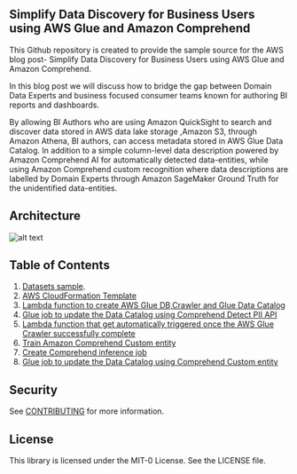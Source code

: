 ## Simplify Data Discovery for Business Users using AWS Glue and Amazon Comprehend

This Github repository is created to provide the sample source for the AWS blog post- Simplify Data Discovery for Business Users using AWS Glue and Amazon Comprehend.

In this blog post we will discuss how to bridge the gap between Domain Data Experts and business focused consumer teams known for authoring BI reports and dashboards.

By allowing BI Authors who are using Amazon QuickSight to search and discover data stored in AWS data lake storage ,Amazon S3, through Amazon Athena, BI authors, can access metadata stored in AWS Glue Data Catalog. In addition to a simple column-level data description powered by Amazon Comprehend AI for automatically detected data-entities, while using Amazon Comprehend custom recognition where data descriptions are labelled by Domain Experts through Amazon SageMaker Ground Truth for the unidentified data-entities.

## Architecture
![alt text](https://github.com/aws-samples/data-discovery-using-glue-comprehend/blob/main/Images/architecture.png)

## Table of Contents
1. [Datasets sample](https://github.com/aws-samples/data-discovery-using-glue-comprehend/tree/main/Datasets).
2. [AWS CloudFormation Template](CloudFormation_template/)
3. [Lambda function to create AWS Glue DB,Crawler and  Glue Data Catalog](scripts/trigger_glue_crawler.py)
4. [Glue job to update the Data Catalog using Comprehend Detect PII API](scripts/Glue_Comprehend_Job.py)
5. [Lambda function that get automatically triggered once the AWS Glue Crawler successfully complete](scripts/glue_comprehend_workflow.py)
6. [Train Amazon Comprehend Custom entity](scripts/comprehend_create_custom_entity.py)
7. [Create Comprehend inference job](scripts/Inference_custom_entity_recognition.py)
8. [Glue job to update the Data Catalog using Comprehend Custom entity](scripts/glue_comprehend_workflow_custom.py )

## Security

See [CONTRIBUTING](CONTRIBUTING.md#security-issue-notifications) for more information.

## License

This library is licensed under the MIT-0 License. See the LICENSE file.

